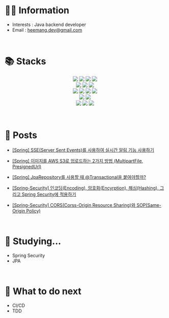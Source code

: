 <div>
  <h1>💁🏻 Information</h1>

  - Interests : Java backend developer
  - Email : heemang.dev@gmail.com
</div>
<br>

<!-- 기술 스택 -->
<div>
<h1>📚 Stacks</h1>
<div align=center>
  <img src="https://img.shields.io/badge/html5-E34F26?style=for-the-badge&logo=html5&logoColor=white">
  <img src="https://img.shields.io/badge/css-1572B6?style=for-the-badge&logo=css3&logoColor=white">
  <img src="https://img.shields.io/badge/javascript-F7DF1E?style=for-the-badge&logo=javascript&logoColor=black">
  <img src="https://img.shields.io/badge/bootstrap-7952B3?style=for-the-badge&logo=bootstrap&logoColor=white">
  <br>

  <img src="https://img.shields.io/badge/java-007396?style=for-the-badge&logo=java&logoColor=white">
  <img src="https://img.shields.io/badge/kotlin-7F52FF?style=for-the-badge&logo=kotlin&logoColor=white">
  <img src="https://img.shields.io/badge/c++-00599C?style=for-the-badge&logo=cplusplus&logoColor=white">
  <br>

  <img src="https://img.shields.io/badge/springboot-6DB33F?style=for-the-badge&logo=springboot&logoColor=white">
  <img src="https://img.shields.io/badge/androidstudio-34A853?style=for-the-badge&logo=android&logoColor=white">
  <img src="https://img.shields.io/badge/mysql-4479A1?style=for-the-badge&logo=mysql&logoColor=white">
  <img src="https://img.shields.io/badge/thymeleaf-005F0F?style=for-the-badge&logo=thymeleaf&logoColor=white">
  <br>
  
  <img src="https://img.shields.io/badge/gradle-02303A?style=for-the-badge&logo=gradle&logoColor=white">
  <img src="https://img.shields.io/badge/hibernate-59666C?style=for-the-badge&logo=Hibernate&logoColor=white">
  <br>
  
  <img src="https://img.shields.io/badge/github-181717?style=for-the-badge&logo=github&logoColor=white">
  <img src="https://img.shields.io/badge/git-F05032?style=for-the-badge&logo=git&logoColor=white">
  <img src="https://img.shields.io/badge/docker-2496ED?style=for-the-badge&logo=docker&logoColor=white">
  <br>

  <br>
  

</div>
</div>
<br>

<!-- 블로그 포스트 -->
<div>
<h1>📝 Posts</h1>

- <a href="https://server-technology.tistory.com/329">[Spring] SSE(Server Sent Events)를 사용하여 실시간 알림 기능 사용하기</a>

- <a href="https://server-technology.tistory.com/327">[Spring] 이미지를 AWS S3로 업로드하는 2가지 방법 (MultipartFile, PresignedUrl)</a>

- <a href="https://server-technology.tistory.com/324">[Spring] JpaRepository를 사용할 때 @Transactional을 붙여야할까?</a>

- <a href="https://server-technology.tistory.com/322">[Spring-Security] 인코딩(Encoding), 암호화(Encyrption), 해싱(Hashing), 그리고 Spring Security에 적용하기</a>

- <a href="https://server-technology.tistory.com/317">[Spring-Security] CORS(Corss-Origin Resource Sharing)와 SOP(Same-Origin Policy)</a>

</div>
<br>

<div>
  <h1>📌 Studying...</h1>

- Spring Security
- JPA
  
</div>
<br>

<div>
<h1>🤔 What to do next</h1>
  
- CI/CD
- TDD
  
</div>
<br>

